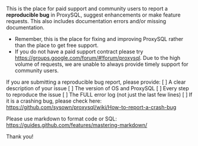 This is the place for paid support and community users to report a **reproducible bug** in ProxySQL, suggest enhancements or make feature requests. This also includes documentation errors and/or missing documentation. 

* Remember, this is the place for fixing and improving ProxySQL rather than the place to get free support. 
* If you do not have a paid support contract please try https://groups.google.com/forum/#!forum/proxysql. Due to the high volume of requests, we are unable to always provide timely support for community users.

If you are submitting a reproducible bug report, please provide:
[ ] A clear description of your issue
[ ] The version of OS and ProxySQL
[ ] Every step to reproduce the issue
[ ] The FULL error log (not just the last few lines)
[ ] If it is a crashing bug, please check here: https://github.com/sysown/proxysql/wiki/How-to-report-a-crash-bug

Please use markdown to format code or SQL: https://guides.github.com/features/mastering-markdown/

Thank you!
